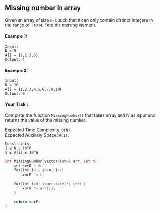 ## Missing number in array

Given an array of size `N-1` such that it can only contain distinct integers in the range of 1 to N. Find the missing element.

#### Example 1:

```
Input:
N = 5
A[] = {1,2,3,5}
Output: 4
```

#### Example 2:

```
Input:
N = 10
A[] = {1,2,3,4,5,6,7,8,10}
Output: 9
```

#### Your Task :

Complete the function `MissingNumber()` that takes array and N as input and returns the value of the missing number.

Expected Time Complexity: `O(N)`.  
Expected Auxiliary Space: `O(1)`.

```
Constraints:
1 ≤ N ≤ 10^6
1 ≤ A[i] ≤ 10^6
```

```c++
int MissingNumber(vector<int>& arr, int n) {
    int xorE = 0;
    for(int i=1; i<=n; i++)
        xorE ^= i;

    for(int i=0; i<arr.size(); i++) {
        xorE ^= arr[i];
    }

    return xorE;
}
```

